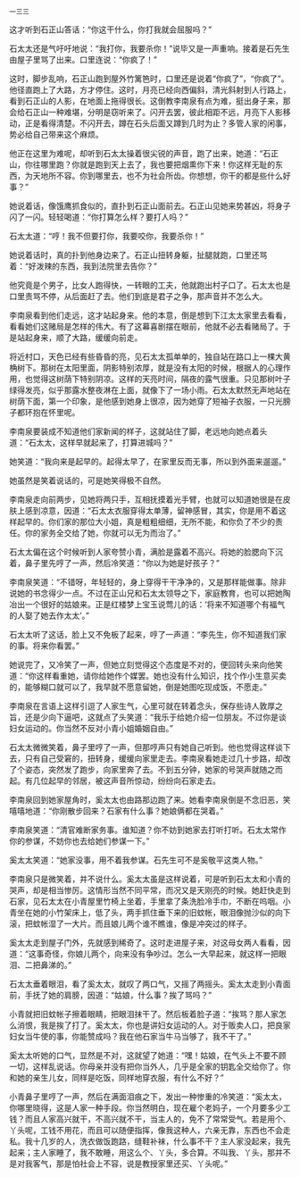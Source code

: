     一三三 

   这才听到石正山答话：“你这干什么，你打我就会屈服吗？”

   石太太还是气吁吁地说：“我打你，我要杀你！”说毕又是一声重响。接着是石先生由屋子里骂了出来。口里连说：“你疯了！”

   这时，脚步乱响，石正山跑到屋外竹篱笆时，口里还是说着“你疯了”，“你疯了”。他径直跑上了大路，方才停住。这时，月亮已经向西偏斜，清光斜射到人行路上，看到石正山的人影，在地面上拖得很长。这倒教李南泉有点为难，挺出身子来，那会给石正山一种难堪，分明是窃听来了。闪开去罢，彼此相距不远，月亮下人影移动，正是看得清楚。不闪开去，蹲在石头后面又蹲到几时为止？多管人家的闲事，势必给自己带来这个麻烦。

   他正在这里为难呢，却听到石太太操着很尖锐的声音，跑了出来，她道：“石正山，你往哪里跑？你就是跑到天上去了，我也要把烟熏你下来！你这样无耻的东西，为天地所不容。你到哪里去，也不为社会所齿。你想想，你干的都是些什么好事？”

   她说着话，像饿鹰抓食似的，直扑到石正山面前去。石正山见她来势甚凶，将身子闪了一闪。轻轻喝道：“你打算怎么样？要打人吗？”

   石太太道：“哼！我不但要打你，我要咬你，我要杀你！”

   她说着话时，真的扑到他身边来了。石正山扭转身躯，扯腿就跑，口里还骂着：“好泼辣的东西，我到法院里去告你？”

   他究竟是个男子，比女人跑得快，一转眼的工夫，他就跑出村子口了。石太太也是口里责骂不停，从后面赶了去。他们到底是君子之争，那声音并不怎么大。

   李南泉看到他们走远，这才站起身来。他的本意，倒是想到下江太太家里去看看，看看她们这赌局是怎样的伟大。有了这幕喜剧摆在眼前，他就不必去看赌局了。于是站起身来，顺了大路，缓缓向前走。

   将近村口，天色已经有些昏昏的亮，见石太太孤单单的，独自站在路口上一棵大黄桷树下。那树在太阳里面，阴影特别浓厚，就是没有太阳的时候，根据人的心理作用，也觉得这树荫下特别阴凉。这样的天亮时间，隔夜的露气很重。只见那树叶子绿得发亮，似乎那露水整夜淋在上面，就像下了一场小雨。石太太默然无声地站在树荫下面，第一个印象，是他感到她身上很凉，因为她穿了短袖子衣服，一只光膀子都环抱在怀里呢。

   李南泉要装成不知道他们家新闻的样子，这就站住了脚，老远地向她点着头道：“石太太，这样早就起来了，打算进城吗？”

   她笑道：“我向来是起早的。起得太早了，在家里反而无事，所以到外面来遛遛。”

   她虽然是笑着说话的，可是她笑得极不自然。

   李南泉走向前两步，见她将两只手，互相抚摸着光手臂，也就可以知道她很是在皮肤上感到凉意，因道：“石太太衣服穿得太单薄，留神感冒，其实，你是用不着这样起早的。你们家的那位大小姐，真是粗粗细细，无所不能，和你负了不少的责任。你的家务全交给了她，你就可以无为而治了。”

   石太太偏在这个时候听到人家夸赞小青，满脸是露着不高兴。将她的脸腮向下沉着，鼻子里先哼了一声，然后冷笑道：“你以为她是好孩子？”

   李南泉笑道：“不错呀，年轻轻的，身上穿得干干净净的，又是那样能做事。除非说她的书念得少一点。不过在正山兄和石太太领导之下，家庭教育，也可以把她陶冶出一个很好的姑娘来。正是红楼梦上宝玉说莺儿的话：‘将来不知道哪个有福气的人娶了她去作太太’。”

   石太太听了这话，脸上又不免板了起来，哼了一声道：“李先生，你不知道我们家的事。将来你看罢。”

   她说完了，又冷笑了一声，但她立刻觉得这个态度是不对的，便回转头来向他笑道：“你这样看重她，请你给她作个媒罢。她也没有什么知识，找个作小生意买卖的，能够糊口就可以了，我早就不愿意留她，倒是她图吃现成饭，不愿走。”

   李南泉在言语上这样引逗了人家生气，心里可就在转着念头，保存些诗人敦厚之旨，还是少向下逼吧，这就点了头笑道：“我乐于给她介绍一位朋友。不过你是谈妇女运动的。你当然不反对小青小姐婚姻自由。”

   石太太微微笑着，鼻子里哼了一声，但那哼声只有她自己听到。他也觉得这样谈下去，只有自己受窘的，扭转身，缓缓向家里走去。李南泉看她走过几十步路，却改了个姿态，突然发了跑步，向家里奔了去。不到五分钟，她家的号哭声就随之而起。有几位起早的邻居，被这声音所惊动，纷纷向石家走去。

   李南泉回到她家屋角时，奚太太也由路那边跑了来。她看李南泉倒是不念旧恶，笑嘻嘻地道：“你刚散步回来？石家有什么事？她娘俩都在哭着。”

   李南泉笑道：“清官难断家务事。谁知道？你不妨到她家去打听打听。石太太常作你的参谋，不妨你也去给她们参谋一下。”

   奚太太笑道：“她家没事，用不着我参谋。石先生可不是奚敬平这类人物。”

   李南泉只是微笑着，并不说什么。奚太太虽是这样说着，可是听到石太太和小青的哭声，却是相当惨厉。这情形当然不同平常，而况又是天刚亮的时候。她赶快走到石家，见石太太在小青屋里竹椅上坐着，手里拿了条洗脸冷手巾，不断在呜咽。小青坐在她的小竹架床上，低了头，两手抓住垂下来的旧蚊帐，眼泪像抛沙似的向下滚，把蚊帐湿了一大片。而且娘儿两个谁不瞧谁，像是冲突过的样子。

   奚太太走到屋子门外，先就感到稀奇了。这时走进屋子来，对这母女两人看看，因道：“这事奇怪，你娘儿两个，向来没有争吵过。怎么一大早起来，就这样一把眼泪、二把鼻涕的。”

   石太太垂着眼泪，看了奚太太，就叹了两口气，又摇了两摇头。奚太太走到小青面前，手抚了她的肩膀，因道：“姑娘，什么事？挨了骂吗？”

   小青就把旧蚊帐子擦着眼睛，把眼泪抹干了。然后板着脸子道：“挨骂？那人家怎么消恨，我是挨了打了。奚太太，你也是讲妇女运动的人。对于贩卖人口，把良家妇女当牛使的事，你能赞成吗？我在他石家当牛马当够了，我不干了。”

   奚太太听她的口气，显然是不对，这就望了她道：“嘿！姑娘，在气头上不要不顾一切，这样乱说话。你母亲并没有把你当外人，几乎是全家的钥匙全交给你了。你和她的亲生儿女，同样是吃饭，同样地穿衣服，有什么不好？”

   小青鼻子里哼了一声，然后在满面泪痕之下，发出一种惨重的冷笑道：“奚太太，你哪里晓得，这是人家一种手段。你当然明白，现在雇个老妈子，一个月要多少工钱？而且人家高兴就干，不高兴就不干，当主人的，免不了常常受气。若是用个、丫头呢，工钱不用花，而且可以随便指挥，像我这种人，六亲无靠，东西也不会走私。我十几岁的人，洗衣做饭跑路，缝鞋补袜，什么事不干？主人家没起来，我先起来；主人家睡了，我不敢睡，用这么个、丫头，多合算。不叫我、丫头，那并不是对我客气，那是怕社会上不容，说是教授家里还买、丫头呢。”

